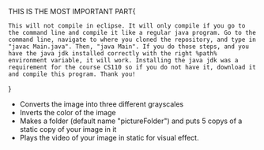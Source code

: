 THIS IS THE MOST IMPORTANT PART{

	This will not compile in eclipse. It will only compile if you go to the command line and compile it like a regular java program. Go to the command line, navigate to where you cloned the repository, and type in "javac Main.java". Then, "java Main". If you do those steps, and you have the java jdk installed correctly with the right %path% environment variable, it will work. Installing the java jdk was a requirement for the course CS110 so if you do not have it, download it and compile this program. Thank you!


}

* Converts the image into three different grayscales
* Inverts the color of the image
* Makes a folder (default name "pictureFolder") and puts 5 copys of a static copy of your image in it
* Plays the video of your image in static for visual effect.
